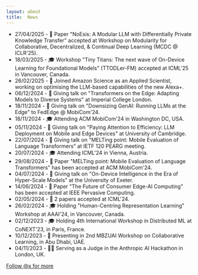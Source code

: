 ```yaml
---
layout: about
title:  News
---
```


* 27/04/2025 - 📄 Paper "NoEsis: A Modular LLM with Differentially Private Knowledge Transfer" accepted at Workshop on Modularity for Collaborative, Decentralized, & Continual Deep Learning (MCDC @ ICLR'25).
* 18/03/2025 - 🎓 Workshop "Tiny Titans: The next wave of On-Device Learning for Foundational Models" (TTODLer-FM) accepted at ICML'25 in Vancouver, Canada.
* 26/02/2025 - 💼 Joined Amazon Science as an Applied Scientist, working on optimising the LLM-based capabilities of the new Alexa+.
* 06/12/2024 - 🎤 Giving talk on "Transformers on the Edge: Adapting Models to Diverse Systems" at Imperial College London.
* 18/11/2024 - 🎤 Giving talk on "Downsizing GenAI: Running LLMs at the Edge" to FedEdge @ MobiCom'24.
* 18/11/2024 - 🎓 Attending ACM MobiCom'24 in Washington DC, USA.
* 05/11/2024 - 🎤 Giving talk on "Paying Attention to Efficiency: LLM Deployment on Mobile and Edge Devices" at University of Cambridge.
* 22/07/2024 - 🎤 Giving talk on "MELTing point: Mobile Evaluation of Language Transformers" at IETF 120 PEARG meeting.
* 20/07/2024 - 🎓 Attending ICML'24 in Vienna, Austria.
* 29/08/2024 - 📄 Paper "MELTing point: Mobile Evaluation of Language Transformers" has been accepted at ACM MobiCom'24.
* 04/07/2024 - 🎤 Giving talk on "On-Device Intelligence in the Era of Hyper-Scale Models" at the University of Exeter.
* 14/06/2024 - 📄 Paper "The Future of Consumer Edge-AI Computing" has been accepted at IEEE Pervasive Computing.
* 02/05/2024 - 📄 2 papers accepted at ICML'24.
* 26/02/2024 - 🎓 Holding "Human-Centring Representation Learning" Workshop at AAAI'24, in Vancouver, Canada.
* 02/12/2023 - 🎓 Holding 4th International Workshop in Distributed ML at CoNEXT'23, in Paris, France.
* 10/12/2023 - 🎤 Presenting in 2nd MBZUAI Workshop on Collaborative Learning, in Abu Dhabi, UAE.
* 04/11/2023 - 🧑‍💻 Serving as a Judge in the Anthropic AI Hackathon in London, UK.


<a href="https://twitter.com/stevelaskaridis" class="twitter-follow-button" data-show-count="false">Follow @x for more</a><script async src="https://platform.twitter.com/widgets.js" charset="utf-8"></script>